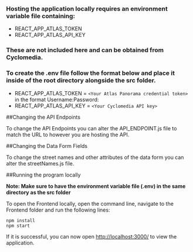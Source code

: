 ### Hosting the application locally requires an environment variable file containing:

- REACT_APP_ATLAS_TOKEN
- REACT_APP_ATLAS_API_KEY

### These are not included here and can be obtained from Cyclomedia.

### To create the .env file follow the format below and place it inside of the root directory alongside the src folder. 

- REACT_APP_ATLAS_TOKEN =  `<Your Atlas Panorama credential token>` in the format Username:Password:
- REACT_APP_ATLAS_API_KEY = `<Your Cyclomedia API key> `

##Changing the API Endpoints 

To change the API Endpoints you can alter the API_ENDPOINT.js file to match the URL to however you are hosting the API.  

##Changing the Data Form Fields 

To change the street names and other attributes of the data form you can alter the streetNames.js file.

##Running the program locally 

**Note: Make sure to have the environment variable file (.env) in the same directory as the src folder**

To open the Frontend locally, open the command line, navigate to the Frontend folder and run the following lines:

```
npm install
npm start
```

If it is successful, you can now open [http://localhost:3000/](http://localhost:3000/) to view the application. 


